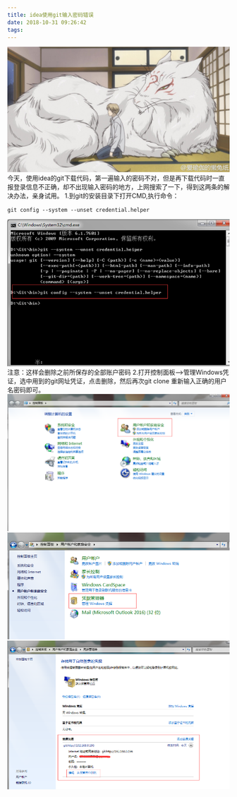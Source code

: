 ```yaml
---
title: idea使用git输入密码错误
date: 2018-10-31 09:26:42
tags:
---
```

![猫咪老师](/images/页面图片/1.jpg)
今天，使用idea的git下载代码，第一遍输入的密码不对，但是再下载代码时一直报登录信息不正确，却不出现输入密码的地方，上网搜索了一下，得到这两条的解决办法，亲身试用。
1.到git的安装目录下打开CMD,执行命令：
```
git config --system --unset credential.helper
```
![1](/images/idea使用git输入密码错误/1.png)
注意：这样会删除之前所保存的全部账户密码
2.打开控制面板-->管理Windows凭证，选中用到的git网址凭证，点击删除，然后再次git clone 重新输入正确的用户名密码即可。
![2](/images/idea使用git输入密码错误/2.png)
![3](/images/idea使用git输入密码错误/3.png)
![4](/images/idea使用git输入密码错误/4.png)